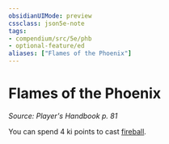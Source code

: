 ```yaml
---
obsidianUIMode: preview
cssclass: json5e-note
tags:
- compendium/src/5e/phb
- optional-feature/ed
aliases: ["Flames of the Phoenix"]
---
```

# Flames of the Phoenix
*Source: Player's Handbook p. 81* 

You can spend 4 ki points to cast [fireball](/compendium/spells/fireball.md).